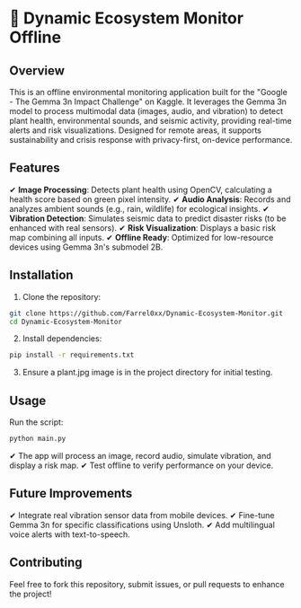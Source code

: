 # 🚀 Dynamic Ecosystem Monitor Offline

## Overview
This is an offline environmental monitoring application built for the "Google - The Gemma 3n Impact Challenge" on Kaggle. It leverages the Gemma 3n model to process multimodal data (images, audio, and vibration) to detect plant health, environmental sounds, and seismic activity, providing real-time alerts and risk visualizations. Designed for remote areas, it supports sustainability and crisis response with privacy-first, on-device performance.

## Features
✔ **Image Processing**: Detects plant health using OpenCV, calculating a health score based on green pixel intensity.
✔ **Audio Analysis**: Records and analyzes ambient sounds (e.g., rain, wildlife) for ecological insights.
✔ **Vibration Detection**: Simulates seismic data to predict disaster risks (to be enhanced with real sensors).
✔ **Risk Visualization**: Displays a basic risk map combining all inputs.
✔ **Offline Ready**: Optimized for low-resource devices using Gemma 3n's submodel 2B.

## Installation
1. Clone the repository:
```bash
git clone https://github.com/Farrel0xx/Dynamic-Ecosystem-Monitor.git
cd Dynamic-Ecosystem-Monitor
```

2. Install dependencies:
```bash
pip install -r requirements.txt
```

3. Ensure a plant.jpg image is in the project directory for initial testing.

## Usage
Run the script:
```bash
python main.py
```
✔ The app will process an image, record audio, simulate vibration, and display a risk map.
✔ Test offline to verify performance on your device.

## Future Improvements
✔ Integrate real vibration sensor data from mobile devices.
✔ Fine-tune Gemma 3n for specific classifications using Unsloth.
✔ Add multilingual voice alerts with text-to-speech.

## Contributing
Feel free to fork this repository, submit issues, or pull requests to enhance the project!
